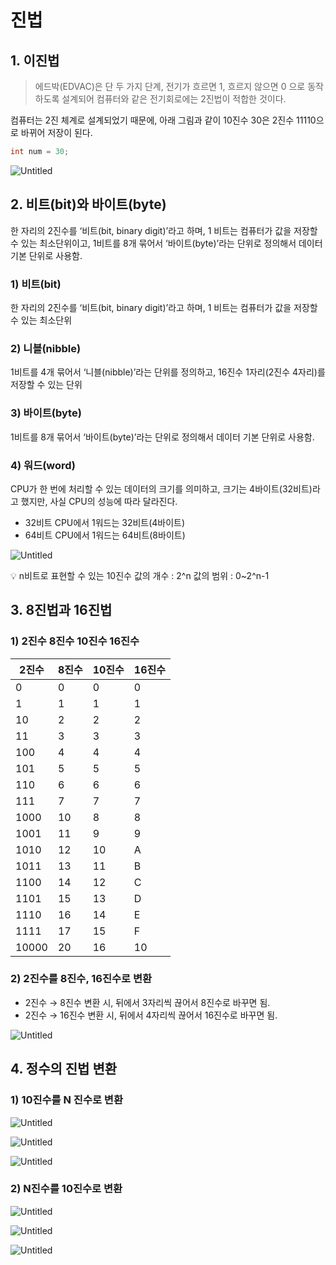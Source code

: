 # 진법

## 1. 이진법

> 에드박(EDVAC)은 단 두 가지 단계, 전기가 흐르면 1, 흐르지 않으면 0 으로 동작하도록 설계되어 컴퓨터와 같은 전기회로에는 2진법이 적합한 것이다.
> 

컴퓨터는 2진 체계로 설계되었기 때문에, 아래 그림과 같이 10진수 30은 2진수 11110으로 바뀌어 저장이 된다.

```java
int num = 30;
```

![Untitled](%E1%84%8C%E1%85%B5%E1%86%AB%E1%84%87%E1%85%A5%E1%86%B8%20d77fe/Untitled.png)

## 2. 비트(bit)와 바이트(byte)

한 자리의 2진수를 ‘비트(bit, binary digit)’라고 하며, 1 비트는 컴퓨터가 값을 저장할 수 있는 최소단위이고, 1비트를 8개 묶어서 ‘바이트(byte)’라는 단위로 정의해서 데이터 기본 단위로 사용함.

### 1) 비트(bit)

한 자리의 2진수를 ‘비트(bit, binary digit)’라고 하며, 1 비트는 컴퓨터가 값을 저장할 수 있는 최소단위

### 2) 니블(nibble)

1비트를 4개 묶어서 ‘니블(nibble)’라는 단위를 정의하고, 16진수 1자리(2진수 4자리)를 저장할 수 있는 단위

### 3) 바이트(byte)

1비트를 8개 묶어서 ‘바이트(byte)’라는 단위로 정의해서 데이터 기본 단위로 사용함.

### 4) 워드(word)

CPU가 한 번에 처리할 수 있는 데이터의 크기를 의미하고, 크기는 4바이트(32비트)라고 했지만, 사실 CPU의 성능에 따라 달라진다. 

- 32비트 CPU에서 1워드는 32비트(4바이트)
- 64비트 CPU에서 1워드는 64비트(8바이트)

![Untitled](%E1%84%8C%E1%85%B5%E1%86%AB%E1%84%87%E1%85%A5%E1%86%B8%20d77fe/Untitled%201.png)

<aside>
💡 n비트로 표현할 수 있는 10진수
값의 개수 : 2^n
값의 범위 : 0~2^n-1

</aside>

## 3. 8진법과 16진법

### 1) 2진수 8진수 10진수 16진수

| 2진수 | 8진수 | 10진수 | 16진수 |
| --- | --- | --- | --- |
| 0 | 0 | 0 | 0 |
| 1 | 1 | 1 | 1 |
| 10 | 2 | 2 | 2 |
| 11 | 3 | 3 | 3 |
| 100 | 4 | 4 | 4 |
| 101 | 5 | 5 | 5 |
| 110 | 6 | 6 | 6 |
| 111 | 7 | 7 | 7 |
| 1000 | 10 | 8 | 8 |
| 1001 | 11 | 9 | 9 |
| 1010 | 12 | 10 | A |
| 1011 | 13 | 11 | B |
| 1100 | 14 | 12 | C |
| 1101 | 15 | 13 | D |
| 1110 | 16 | 14 | E |
| 1111 | 17 | 15 | F |
| 10000 | 20 | 16 | 10 |

### 2) 2진수를 8진수, 16진수로 변환

- 2진수 → 8진수 변환 시, 뒤에서 3자리씩 끊어서 8진수로 바꾸면 됨.
- 2진수 → 16진수 변환 시, 뒤에서 4자리씩 끊어서 16진수로 바꾸면 됨.

![Untitled](%E1%84%8C%E1%85%B5%E1%86%AB%E1%84%87%E1%85%A5%E1%86%B8%20d77fe/Untitled%202.png)

## 4. 정수의 진법 변환

### 1) 10진수를 N 진수로 변환

![Untitled](%E1%84%8C%E1%85%B5%E1%86%AB%E1%84%87%E1%85%A5%E1%86%B8%20d77fe/Untitled%203.png)

![Untitled](%E1%84%8C%E1%85%B5%E1%86%AB%E1%84%87%E1%85%A5%E1%86%B8%20d77fe/Untitled%204.png)

![Untitled](%E1%84%8C%E1%85%B5%E1%86%AB%E1%84%87%E1%85%A5%E1%86%B8%20d77fe/Untitled%205.png)

### 2) N진수를 10진수로 변환

![Untitled](%E1%84%8C%E1%85%B5%E1%86%AB%E1%84%87%E1%85%A5%E1%86%B8%20d77fe/Untitled%206.png)

![Untitled](%E1%84%8C%E1%85%B5%E1%86%AB%E1%84%87%E1%85%A5%E1%86%B8%20d77fe/Untitled%207.png)

![Untitled](%E1%84%8C%E1%85%B5%E1%86%AB%E1%84%87%E1%85%A5%E1%86%B8%20d77fe/Untitled%208.png)
